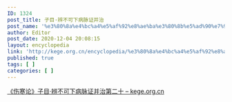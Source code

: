 ```yaml
---
ID: 1324
post_title: 子目·辨不可下病脉证并治
post_name: '%e3%80%8a%e4%bc%a4%e5%af%92%e8%ae%ba%e3%80%8b%e5%ad%90%e7%9b%ae%c2%b7%e8%be%a8%e4%b8%8d%e5%8f%af%e4%b8%8b%e7%97%85%e8%84%89%e8%af%81%e5%b9%b6%e6%b2%bb'
author: Editor
post_date: 2020-12-04 20:08:15
layout: encyclopedia
link: 'http://kege.org.cn/encyclopedia/%e3%80%8a%e4%bc%a4%e5%af%92%e8%ae%ba%e3%80%8b%e5%ad%90%e7%9b%ae%c2%b7%e8%be%a8%e4%b8%8d%e5%8f%af%e4%b8%8b%e7%97%85%e8%84%89%e8%af%81%e5%b9%b6%e6%b2%bb'
published: true
tags: [ ]
categories: [ ]
---
```

<!-- wp:paragraph -->
<p><a href="http://kege.org.cn/1161">《伤寒论》子目·辨不可下病脉证并治第二十 – kege.org.cn</a></p>
<!-- /wp:paragraph -->